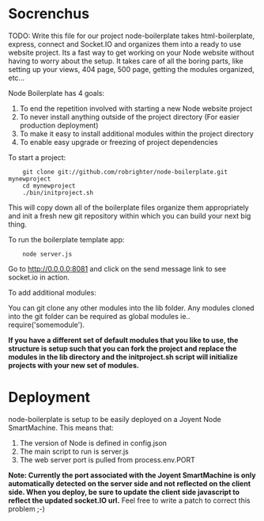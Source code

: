Socrenchus
=================
TODO: Write this file for our project
node-boilerplate takes html-boilerplate, express, connect and Socket.IO and organizes them into a ready to use website project. Its a fast way to get working on your Node website without having to worry about the setup. It takes care of all the boring parts, like setting up your views, 404 page, 500 page, getting the modules organized, etc... 

Node Boilerplate has 4 goals:

1. To end the repetition involved with starting a new Node website project
2. To never install anything outside of the project directory (For easier production deployment)
3. To make it easy to install additional modules within the project directory
4. To enable easy upgrade or freezing of project dependencies  


To start a project:
		
		git clone git://github.com/robrighter/node-boilerplate.git mynewproject
		cd mynewproject
		./bin/initproject.sh
This will copy down all of the boilerplate files organize them appropriately and init a fresh new git repository within which you can build your next big thing.



To run the boilerplate template app:

		node server.js

Go to http://0.0.0.0:8081 and click on the send message link to see socket.io in action.



To add additional modules:

You can git clone any other modules into the lib folder. Any modules cloned into the git folder can be required as global modules ie.. require('somemodule').

**If you have a different set of default modules that you like to use, the structure is setup such that you can fork the project and replace the modules in the lib directory and the initproject.sh script will initialize projects with your new set of modules.**

Deployment
===============

node-boilerplate is setup to be easily deployed on a Joyent Node SmartMachine. This means that:

1. The version of Node is defined in config.json
2. The main script to run is server.js
3. The web server port is pulled from process.env.PORT 

**Note: Currently the port associated with the Joyent SmartMachine is only automatically detected on the server side and not reflected on the client side. When you deploy, be sure to update the client side javascript to reflect the updated socket.IO url.** Feel free to write a patch to correct this problem ;-)
 

